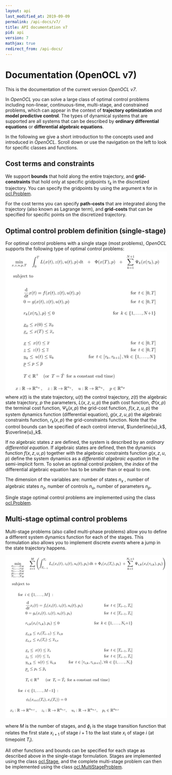 ```yaml
---
layout: api
last_modified_at: 2019-09-09
permalink: /api-docs/v7/
title: API documentation v7
pid: api
version: 7
mathjax: true
redirect_from: /api-docs/ 
---
```


# Documentation  (OpenOCL v7)

This is the documentation of the current version *OpenOCL v7*.

In *OpenOCL* you can solve a large class of optimal control problems including non-linear, continuous-time, multi-stage, and constrained problems, which can appear in the context of **trajectory optimization** and **model predictive control**. The types of dynamical systems that are supported are all systems that can be described by **ordinary differential equations** or **differential algebraic equations**. 

In the following we give a short introduction to the concepts used and introduced in *OpenOCL*. Scroll down or use the navigation on the left to look for specific classes and functions.

## Cost terms and constraints

We support **bounds** that hold along the entire trajectory, and **grid-constraints** that hold only at specific gridpoints $\tau_k$ in the discretized trajectory. You can specify the gridpoints by using the argument `N` for in [ocl.Problem](#apiocl_problem).

For the cost terms you can specify **path-costs** that are integrated along the trajectory (also known as Lagrange term),  and **grid-costs** that can be specified for specific points on the discretized trajectory.

## Optimal control problem definition (single-stage)

For optimal control problems with a single stage (most problems), *OpenOCL* supports the following type of optimal control problems:
![Single stage optimal control problem](/assets/img/api_single_stage_v7_n4.PNG)
where $x(t)$ is the state trajectory, $u(t)$ the control trajectory, $z(t)$ the algebraic state trajectory, $p$ the parameters, $L(x,z,u,p)$ the path cost function, $\Phi(x,p)$ the terminal cost function, $\Psi_k(x,p)$ the grid-cost function, $f(x,z,u,p)$ the system dynamics function (differential equation), $g(x,z,u,p)$ the algebraic constraints function, $r_k(x,p)$ the grid-constraints function. Note that the control bounds can be specified of each control interval, $\underline{u}_k$, $\overline{u}_k$.

If no algebraic states $z$ are defined, the system is described by an *ordinary differential equation*. If algebraic states are defined, then the dynamics function $f(x,z,u,p)$ together with the algebraic constraints function $g(x,z,u,p)$ define the system dynamics as a *differential algebraic equation* in the semi-implicit form. To solve an optimal control problem, the *index* of the differential algebraic equation has to be smaller than or equal to one.

The dimension of the variables are: number of states $n_x$ , number of algebraic states $n_z$, number of controls $n_u$, number of parameters $n_p$.

Single stage optimal control problems are implemented using the class [ocl.Problem](#apiocl_problem).

## Multi-stage optimal control problems

Multi-stage problems (also called multi-phase problems) allow you to define a different system dynamics function for each of the stages. This formulation also allows you to implement discrete *events* where a jump in the state trajectory happens.

![Multi stage optimal control problem](/assets/img/api_multi_stage_v7_n4.PNG)

where $M$ is the number of stages, and $\phi_i$ is the stage transition function that relates the first state $x_{i+1}$ of stage $i{+}1$ to the last state $x_i$ of stage $i$ (at timepoint $T_i$).

All other functions and bounds can be specified for each stage as described above in the single-stage formulation. Stages are implemented using the class [ocl.Stage](#apiocl_stage), and the complete multi-stage problem can then be implemented using the class  [ocl.MultiStageProblem](#apiocl_multistageproblemmultistage).
